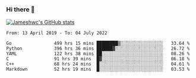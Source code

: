 ### Hi there 👋

[![Jameshwc's GitHub stats](https://github-readme-stats.vercel.app/api?username=jameshwc)](https://github.com/anuraghazra/github-readme-stats)

<!--START_SECTION:waka-->

```text
From: 13 April 2019 - To: 04 July 2022

Go                499 hrs 15 mins ████████▒░░░░░░░░░░░░░░░░   33.64 %
Python            396 hrs 36 mins ██████▓░░░░░░░░░░░░░░░░░░   26.72 %
YAML              122 hrs 38 mins ██░░░░░░░░░░░░░░░░░░░░░░░   08.26 %
C                 91 hrs 39 mins  █▓░░░░░░░░░░░░░░░░░░░░░░░   06.18 %
C++               68 hrs 24 mins  █░░░░░░░░░░░░░░░░░░░░░░░░   04.61 %
Markdown          52 hrs 19 mins  █░░░░░░░░░░░░░░░░░░░░░░░░   03.53 %
```

<!--END_SECTION:waka-->